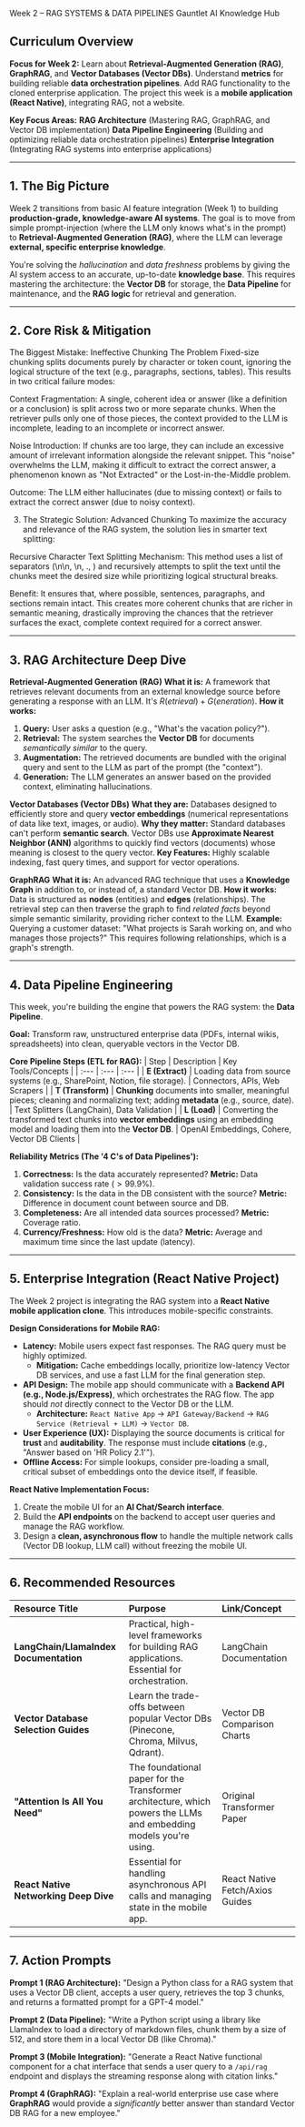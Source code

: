 Week 2 – RAG SYSTEMS & DATA PIPELINES
Gauntlet AI Knowledge Hub

## Curriculum Overview

**Focus for Week 2:**
Learn about **Retrieval-Augmented Generation (RAG)**, **GraphRAG**, and **Vector Databases (Vector DBs)**.
Understand **metrics** for building reliable **data orchestration pipelines**.
Add RAG functionality to the cloned enterprise application.
The project this week is a **mobile application (React Native)**, integrating RAG, not a website.

**Key Focus Areas:**
**RAG Architecture** (Mastering RAG, GraphRAG, and Vector DB implementation)
**Data Pipeline Engineering** (Building and optimizing reliable data orchestration pipelines)
**Enterprise Integration** (Integrating RAG systems into enterprise applications)

***

## 1. The Big Picture

Week 2 transitions from basic AI feature integration (Week 1) to building **production-grade, knowledge-aware AI systems**. The goal is to move from simple prompt-injection (where the LLM only knows what's in the prompt) to **Retrieval-Augmented Generation (RAG)**, where the LLM can leverage **external, specific enterprise knowledge**.

You're solving the *hallucination* and *data freshness* problems by giving the AI system access to an accurate, up-to-date **knowledge base**. This requires mastering the architecture: the **Vector DB** for storage, the **Data Pipeline** for maintenance, and the **RAG logic** for retrieval and generation.

***

## 2. Core Risk & Mitigation

The Biggest Mistake: Ineffective Chunking
The Problem
Fixed-size chunking splits documents purely by character or token count, ignoring the logical structure of the text (e.g., paragraphs, sections, tables). This results in two critical failure modes:

Context Fragmentation: A single, coherent idea or answer (like a definition or a conclusion) is split across two or more separate chunks. When the retriever pulls only one of those pieces, the context provided to the LLM is incomplete, leading to an incomplete or incorrect answer.

Noise Introduction: If chunks are too large, they can include an excessive amount of irrelevant information alongside the relevant snippet. This "noise" overwhelms the LLM, making it difficult to extract the correct answer, a phenomenon known as "Not Extracted" or the Lost-in-the-Middle problem.

Outcome: The LLM either hallucinates (due to missing context) or fails to extract the correct answer (due to noisy context).

3. The Strategic Solution: Advanced Chunking
To maximize the accuracy and relevance of the RAG system, the solution lies in smarter text splitting:

Recursive Character Text Splitting
Mechanism: This method uses a list of separators (\n\n, \n, .,  ) and recursively attempts to split the text until the chunks meet the desired size while prioritizing logical structural breaks.

Benefit: It ensures that, where possible, sentences, paragraphs, and sections remain intact. This creates more coherent chunks that are richer in semantic meaning, drastically improving the chances that the retriever surfaces the exact, complete context required for a correct answer.

***

## 3. RAG Architecture Deep Dive

**Retrieval-Augmented Generation (RAG)**
**What it is:** A framework that retrieves relevant documents from an external knowledge source before generating a response with an LLM. It's $R(etrieval) + G(eneration)$.
**How it works:**
1.  **Query:** User asks a question (e.g., "What's the vacation policy?").
2.  **Retrieval:** The system searches the **Vector DB** for documents *semantically similar* to the query.
3.  **Augmentation:** The retrieved documents are bundled with the original query and sent to the LLM as part of the prompt (the "context").
4.  **Generation:** The LLM generates an answer based on the provided context, eliminating hallucinations.

**Vector Databases (Vector DBs)**
**What they are:** Databases designed to efficiently store and query **vector embeddings** (numerical representations of data like text, images, or audio).
**Why they matter:** Standard databases can't perform **semantic search**. Vector DBs use **Approximate Nearest Neighbor (ANN)** algorithms to quickly find vectors (documents) whose meaning is closest to the query vector.
**Key Features:** Highly scalable indexing, fast query times, and support for vector operations.

**GraphRAG**
**What it is:** An advanced RAG technique that uses a **Knowledge Graph** in addition to, or instead of, a standard Vector DB.
**How it works:** Data is structured as **nodes** (entities) and **edges** (relationships). The retrieval step can then traverse the graph to find *related facts* beyond simple semantic similarity, providing richer context to the LLM.
**Example:** Querying a customer dataset: "What projects is Sarah working on, and who manages those projects?" This requires following relationships, which is a graph's strength.

***

## 4. Data Pipeline Engineering

This week, you're building the engine that powers the RAG system: the **Data Pipeline**.

**Goal:** Transform raw, unstructured enterprise data (PDFs, internal wikis, spreadsheets) into clean, queryable vectors in the Vector DB.

**Core Pipeline Steps (ETL for RAG):**
| Step | Description | Key Tools/Concepts |
| :--- | :--- | :--- |
| **E (Extract)** | Loading data from source systems (e.g., SharePoint, Notion, file storage). | Connectors, APIs, Web Scrapers |
| **T (Transform)** | **Chunking** documents into smaller, meaningful pieces; cleaning and normalizing text; adding **metadata** (e.g., source, date). | Text Splitters (LangChain), Data Validation |
| **L (Load)** | Converting the transformed text chunks into **vector embeddings** using an embedding model and loading them into the **Vector DB**. | OpenAI Embeddings, Cohere, Vector DB Clients |

**Reliability Metrics (The '4 C's of Data Pipelines'):**
1.  **Correctness:** Is the data accurately represented? **Metric:** Data validation success rate ($>99.9\%$).
2.  **Consistency:** Is the data in the DB consistent with the source? **Metric:** Difference in document count between source and DB.
3.  **Completeness:** Are all intended data sources processed? **Metric:** Coverage ratio.
4.  **Currency/Freshness:** How old is the data? **Metric:** Average and maximum time since the last update (latency).

***

## 5. Enterprise Integration (React Native Project)

The Week 2 project is integrating the RAG system into a **React Native mobile application clone**. This introduces mobile-specific constraints.

**Design Considerations for Mobile RAG:**
* **Latency:** Mobile users expect fast responses. The RAG query must be highly optimized.
    * **Mitigation:** Cache embeddings locally, prioritize low-latency Vector DB services, and use a fast LLM for the final generation step.
* **API Design:** The mobile app should communicate with a **Backend API (e.g., Node.js/Express)**, which orchestrates the RAG flow. The app should *not* directly connect to the Vector DB or the LLM.
    * **Architecture:** `React Native App` $\to$ `API Gateway/Backend` $\to$ `RAG Service (Retrieval + LLM)` $\to$ `Vector DB`.
* **User Experience (UX):** Displaying the source documents is critical for **trust** and **auditability**. The response must include **citations** (e.g., "Answer based on 'HR Policy 2.1'").
* **Offline Access:** For simple lookups, consider pre-loading a small, critical subset of embeddings onto the device itself, if feasible.

**React Native Implementation Focus:**
1.  Create the mobile UI for an **AI Chat/Search interface**.
2.  Build the **API endpoints** on the backend to accept user queries and manage the RAG workflow.
3.  Design a **clean, asynchronous flow** to handle the multiple network calls (Vector DB lookup, LLM call) without freezing the mobile UI.

***

## 6. Recommended Resources

| Resource Title | Purpose | Link/Concept |
| :--- | :--- | :--- |
| **LangChain/LlamaIndex Documentation** | Practical, high-level frameworks for building RAG applications. Essential for orchestration. | LangChain Documentation |
| **Vector Database Selection Guides** | Learn the trade-offs between popular Vector DBs (Pinecone, Chroma, Milvus, Qdrant). |  Vector DB Comparison Charts |
| **"Attention Is All You Need"** | The foundational paper for the Transformer architecture, which powers the LLMs and embedding models you're using. | Original Transformer Paper |
| **React Native Networking Deep Dive** | Essential for handling asynchronous API calls and managing state in the mobile app. | React Native Fetch/Axios Guides |

***

## 7. Action Prompts

**Prompt 1 (RAG Architecture):** "Design a Python class for a RAG system that uses a Vector DB client, accepts a user query, retrieves the top 3 chunks, and returns a formatted prompt for a GPT-4 model."

**Prompt 2 (Data Pipeline):** "Write a Python script using a library like LlamaIndex to load a directory of markdown files, chunk them by a size of 512, and store them in a local Vector DB (like Chroma)."

**Prompt 3 (Mobile Integration):** "Generate a React Native functional component for a chat interface that sends a user query to a `/api/rag` endpoint and displays the streaming response along with citation links."

**Prompt 4 (GraphRAG):** "Explain a real-world enterprise use case where **GraphRAG** would provide a *significantly* better answer than standard Vector DB RAG for a new employee."